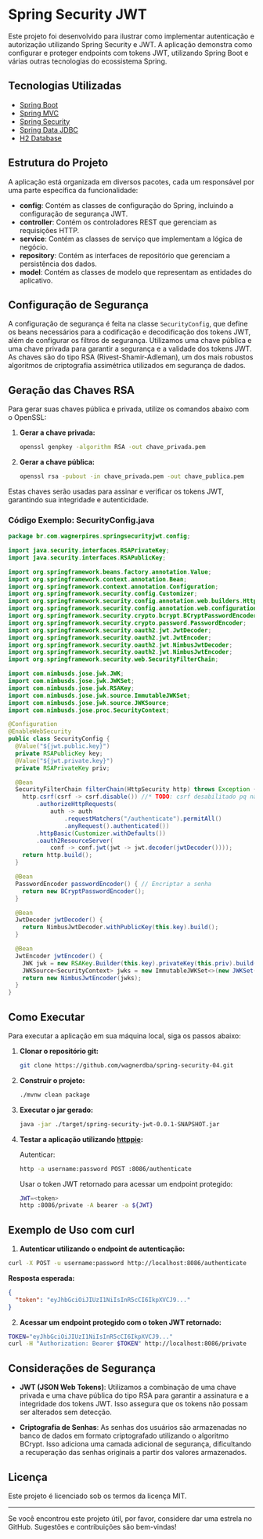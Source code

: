 # Spring Security JWT

Este projeto foi desenvolvido para ilustrar como implementar autenticação e autorização utilizando Spring Security e JWT. A aplicação demonstra como configurar e proteger endpoints com tokens JWT, utilizando Spring Boot e várias outras tecnologias do ecossistema Spring.

## Tecnologias Utilizadas

- [Spring Boot](https://spring.io/projects/spring-boot)
- [Spring MVC](https://docs.spring.io/spring-framework/reference/web/webmvc.html)
- [Spring Security](https://spring.io/projects/spring-security)
- [Spring Data JDBC](https://spring.io/projects/spring-data-jdbc)
- [H2 Database](https://www.h2database.com)

## Estrutura do Projeto

A aplicação está organizada em diversos pacotes, cada um responsável por uma parte específica da funcionalidade:

- **config**: Contém as classes de configuração do Spring, incluindo a configuração de segurança JWT.
- **controller**: Contém os controladores REST que gerenciam as requisições HTTP.
- **service**: Contém as classes de serviço que implementam a lógica de negócio.
- **repository**: Contém as interfaces de repositório que gerenciam a persistência dos dados.
- **model**: Contém as classes de modelo que representam as entidades do aplicativo.

## Configuração de Segurança

A configuração de segurança é feita na classe `SecurityConfig`, que define os beans necessários para a codificação e decodificação dos tokens JWT, além de configurar os filtros de segurança. Utilizamos uma chave pública e uma chave privada para garantir a segurança e a validade dos tokens JWT. As chaves são do tipo RSA (Rivest-Shamir-Adleman), um dos mais robustos algoritmos de criptografia assimétrica utilizados em segurança de dados.

## Geração das Chaves RSA

Para gerar suas chaves pública e privada, utilize os comandos abaixo com o OpenSSL:

1. **Gerar a chave privada:**

    ```sh
    openssl genpkey -algorithm RSA -out chave_privada.pem
    ```

2. **Gerar a chave pública:**

    ```sh
    openssl rsa -pubout -in chave_privada.pem -out chave_publica.pem
    ```

Estas chaves serão usadas para assinar e verificar os tokens JWT, garantindo sua integridade e autenticidade.

### Código Exemplo: SecurityConfig.java
```java
package br.com.wagnerpires.springsecurityjwt.config;

import java.security.interfaces.RSAPrivateKey;
import java.security.interfaces.RSAPublicKey;

import org.springframework.beans.factory.annotation.Value;
import org.springframework.context.annotation.Bean;
import org.springframework.context.annotation.Configuration;
import org.springframework.security.config.Customizer;
import org.springframework.security.config.annotation.web.builders.HttpSecurity;
import org.springframework.security.config.annotation.web.configuration.EnableWebSecurity;
import org.springframework.security.crypto.bcrypt.BCryptPasswordEncoder;
import org.springframework.security.crypto.password.PasswordEncoder;
import org.springframework.security.oauth2.jwt.JwtDecoder;
import org.springframework.security.oauth2.jwt.JwtEncoder;
import org.springframework.security.oauth2.jwt.NimbusJwtDecoder;
import org.springframework.security.oauth2.jwt.NimbusJwtEncoder;
import org.springframework.security.web.SecurityFilterChain;

import com.nimbusds.jose.jwk.JWK;
import com.nimbusds.jose.jwk.JWKSet;
import com.nimbusds.jose.jwk.RSAKey;
import com.nimbusds.jose.jwk.source.ImmutableJWKSet;
import com.nimbusds.jose.jwk.source.JWKSource;
import com.nimbusds.jose.proc.SecurityContext;

@Configuration
@EnableWebSecurity
public class SecurityConfig {
  @Value("${jwt.public.key}")
  private RSAPublicKey key;
  @Value("${jwt.private.key}")
  private RSAPrivateKey priv;

  @Bean
  SecurityFilterChain filterChain(HttpSecurity http) throws Exception {
    http.csrf(csrf -> csrf.disable()) //* TODO: csrf desabilitado pq não faz muito sentido usá-lo com JWT. É mais utilizado para operações com cookies
        .authorizeHttpRequests(
            auth -> auth
                .requestMatchers("/authenticate").permitAll()
                .anyRequest().authenticated())
        .httpBasic(Customizer.withDefaults())
        .oauth2ResourceServer(
            conf -> conf.jwt(jwt -> jwt.decoder(jwtDecoder())));
    return http.build();
  }

  @Bean
  PasswordEncoder passwordEncoder() { // Encriptar a senha
    return new BCryptPasswordEncoder();
  }

  @Bean
  JwtDecoder jwtDecoder() {
    return NimbusJwtDecoder.withPublicKey(this.key).build();
  }

  @Bean
  JwtEncoder jwtEncoder() {
    JWK jwk = new RSAKey.Builder(this.key).privateKey(this.priv).build(); // JSON Web Key
    JWKSource<SecurityContext> jwks = new ImmutableJWKSet<>(new JWKSet(jwk));
    return new NimbusJwtEncoder(jwks);
  }
}
```

## Como Executar

Para executar a aplicação em sua máquina local, siga os passos abaixo:

1. **Clonar o repositório git:**

    ```sh
    git clone https://github.com/wagnerdba/spring-security-04.git
    ```

2. **Construir o projeto:**

    ```sh
    ./mvnw clean package
    ```

3. **Executar o jar gerado:**

    ```sh
    java -jar ./target/spring-security-jwt-0.0.1-SNAPSHOT.jar
    ```

4. **Testar a aplicação utilizando [httppie](https://httpie.io):**

   Autenticar:
    ```sh
    http -a username:password POST :8086/authenticate
    ```

   Usar o token JWT retornado para acessar um endpoint protegido:
    ```sh
    JWT=<token>
    http :8086/private -A bearer -a ${JWT}
    ```

## Exemplo de Uso com curl

1. **Autenticar utilizando o endpoint de autenticação:**

```sh
curl -X POST -u username:password http://localhost:8086/authenticate
```

**Resposta esperada:**
```json
{
  "token": "eyJhbGciOiJIUzI1NiIsInR5cCI6IkpXVCJ9..."
}
```

2. **Acessar um endpoint protegido com o token JWT retornado:**

```sh
TOKEN="eyJhbGciOiJIUzI1NiIsInR5cCI6IkpXVCJ9..."
curl -H "Authorization: Bearer $TOKEN" http://localhost:8086/private
```

## Considerações de Segurança

- **JWT (JSON Web Tokens)**: Utilizamos a combinação de uma chave privada e uma chave pública do tipo RSA para garantir a assinatura e a integridade dos tokens JWT. Isso assegura que os tokens não possam ser alterados sem detecção.

- **Criptografia de Senhas**: As senhas dos usuários são armazenadas no banco de dados em formato criptografado utilizando o algoritmo BCrypt. Isso adiciona uma camada adicional de segurança, dificultando a recuperação das senhas originais a partir dos valores armazenados.

## Licença

Este projeto é licenciado sob os termos da licença MIT.

---

Se você encontrou este projeto útil, por favor, considere dar uma estrela no GitHub. Sugestões e contribuições são bem-vindas!